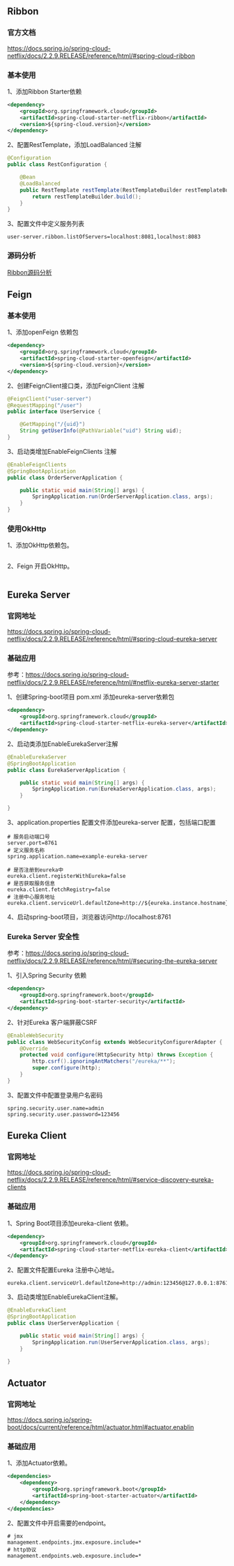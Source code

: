 ## Ribbon
### 官方文档
https://docs.spring.io/spring-cloud-netflix/docs/2.2.9.RELEASE/reference/html/#spring-cloud-ribbon

### 基本使用
1、添加Ribbon Starter依赖
~~~xml
<dependency>
    <groupId>org.springframework.cloud</groupId>
    <artifactId>spring-cloud-starter-netflix-ribbon</artifactId>
    <version>${spring-cloud.version}</version>
</dependency>
~~~

2、配置RestTemplate，添加LoadBalanced 注解
~~~java
@Configuration
public class RestConfiguration {

    @Bean
    @LoadBalanced
    public RestTemplate restTemplate(RestTemplateBuilder restTemplateBuilder) {
        return restTemplateBuilder.build();
    }
}
~~~

3、配置文件中定义服务列表
~~~properties
user-server.ribbon.listOfServers=localhost:8081,localhost:8083
~~~

### 源码分析
<a href=".ribbon.md">Ribbon源码分析</a>

## Feign 
### 

### 基本使用
1、添加openFeign 依赖包
~~~xml
<dependency>
    <groupId>org.springframework.cloud</groupId>
    <artifactId>spring-cloud-starter-openfeign</artifactId>
    <version>${spring-cloud.version}</version>
</dependency>
~~~
2、创建FeignClient接口类，添加FeignClient 注解
~~~java
@FeignClient("user-server")
@RequestMapping("/user")
public interface UserService {

    @GetMapping("/{uid}")
    String getUserInfo(@PathVariable("uid") String uid);
}
~~~
3、启动类增加EnableFeignClients 注解
~~~java
@EnableFeignClients
@SpringBootApplication
public class OrderServerApplication {

    public static void main(String[] args) {
        SpringApplication.run(OrderServerApplication.class, args);
    }
}
~~~

### 使用OkHttp
1、添加OkHttp依赖包。
~~~xml

~~~
2、Feign 开启OkHttp。
~~~properties

~~~

## Eureka Server
### 官网地址
https://docs.spring.io/spring-cloud-netflix/docs/2.2.9.RELEASE/reference/html/#spring-cloud-eureka-server

### 基础应用
参考：https://docs.spring.io/spring-cloud-netflix/docs/2.2.9.RELEASE/reference/html/#netflix-eureka-server-starter

1、创建Spring-boot项目 pom.xml 添加eureka-server依赖包
~~~xml
<dependency>
    <groupId>org.springframework.cloud</groupId>
    <artifactId>spring-cloud-starter-netflix-eureka-server</artifactId>
</dependency>
~~~
2、启动类添加EnableEurekaServer注解
~~~java
@EnableEurekaServer
@SpringBootApplication
public class EurekaServerApplication {

	public static void main(String[] args) {
		SpringApplication.run(EurekaServerApplication.class, args);
	}

}
~~~
3、application.properties 配置文件添加eureka-server 配置，包括端口配置
~~~properties
# 服务启动端口号
server.port=8761
# 定义服务名称
spring.application.name=example-eureka-server

# 是否注册到eureka中
eureka.client.registerWithEureka=false
# 是否获取服务信息
eureka.client.fetchRegistry=false
# 注册中心服务地址
eureka.client.serviceUrl.defaultZone=http://${eureka.instance.hostname}:${server.port}/eureka/
~~~

4、启动spring-boot项目，浏览器访问http://localhost:8761

### Eureka Server 安全性
参考：https://docs.spring.io/spring-cloud-netflix/docs/2.2.9.RELEASE/reference/html/#securing-the-eureka-server

1、引入Spring Security 依赖
~~~xml
<dependency>
    <groupId>org.springframework.boot</groupId>
    <artifactId>spring-boot-starter-security</artifactId>
</dependency>
~~~
2、针对Eureka 客户端屏蔽CSRF
~~~java
@EnableWebSecurity
public class WebSecurityConfig extends WebSecurityConfigurerAdapter {
    @Override
    protected void configure(HttpSecurity http) throws Exception {
        http.csrf().ignoringAntMatchers("/eureka/**");
        super.configure(http);
    }
}
~~~
3、配置文件中配置登录用户名密码
~~~properties
spring.security.user.name=admin
spring.security.user.password=123456
~~~

## Eureka Client
### 官网地址
https://docs.spring.io/spring-cloud-netflix/docs/2.2.9.RELEASE/reference/html/#service-discovery-eureka-clients

### 基础应用
1、Spring Boot项目添加eureka-client 依赖。
~~~xml
<dependency>
    <groupId>org.springframework.cloud</groupId>
    <artifactId>spring-cloud-starter-netflix-eureka-client</artifactId>
</dependency>
~~~
2、配置文件配置Eureka 注册中心地址。
~~~properties
eureka.client.serviceUrl.defaultZone=http://admin:123456@127.0.0.1:8761/eureka/
~~~
3、启动类增加EnableEurekaClient注解。
~~~java
@EnableEurekaClient
@SpringBootApplication
public class UserServerApplication {

    public static void main(String[] args) {
        SpringApplication.run(UserServerApplication.class, args);
    }

}
~~~

## Actuator
### 官网地址
https://docs.spring.io/spring-boot/docs/current/reference/html/actuator.html#actuator.enablin

### 基础应用
1、添加Actuator依赖。
~~~xml
<dependencies>
    <dependency>
        <groupId>org.springframework.boot</groupId>
        <artifactId>spring-boot-starter-actuator</artifactId>
    </dependency>
</dependencies>
~~~
2、配置文件中开启需要的endpoint。
~~~properties
# jmx
management.endpoints.jmx.exposure.include=*
# http协议
management.endpoints.web.exposure.include=*
~~~
